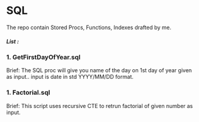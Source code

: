 # SQL
The repo contain Stored Procs, Functions, Indexes drafted by me. 

##### List : 

### 1. GetFirstDayOfYear.sql 
  Brief: The SQL proc will give you name of the day on 1st day of year given as input.. input is date in std YYYY/MM/DD format.

### 1. Factorial.sql
  Brief: This script uses recursive CTE to retrun factorial of given number as input.
  
